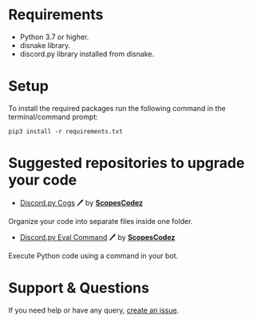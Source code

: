 # Requirements
- Python 3.7 or higher.
- disnake library.
- discord.py library installed from disnake.

# Setup
To install the required packages run the following command in the terminal/command prompt:
```
pip3 install -r requirements.txt
```

# Suggested repositories to upgrade your code
- [Discord.py Cogs](https://github.com/ScopesCodez/discordpy-cogs) 🖊 by **[ScopesCodez](https://github.com/ScopesCodez)**

Organize your code into separate files inside one folder.
- [Discord.py Eval Command](https://github.com/ScopesCodez/discordpy-eval-command) 🖊 by **[ScopesCodez](https://github.com/ScopesCodez)**

Execute Python code using a command in your bot.

# Support & Questions
If you need help or have any query, [create an issue](https://github.com/ScopesCodez/python-discord-bot/issues/new).
